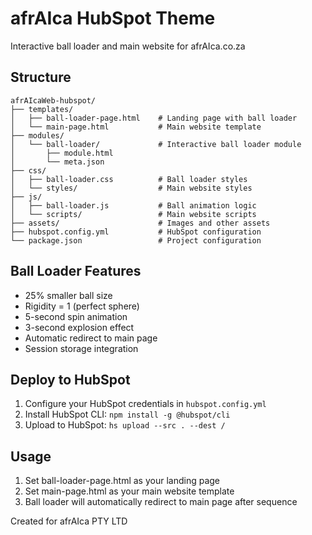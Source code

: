 # afrAIca HubSpot Theme

Interactive ball loader and main website for afrAIca.co.za

## Structure

```
afrAIcaWeb-hubspot/
├── templates/
│   ├── ball-loader-page.html    # Landing page with ball loader
│   └── main-page.html           # Main website template
├── modules/
│   └── ball-loader/             # Interactive ball loader module
│       ├── module.html
│       └── meta.json
├── css/
│   ├── ball-loader.css          # Ball loader styles
│   └── styles/                  # Main website styles
├── js/
│   ├── ball-loader.js           # Ball animation logic
│   └── scripts/                 # Main website scripts
├── assets/                      # Images and other assets
├── hubspot.config.yml           # HubSpot configuration
└── package.json                 # Project configuration
```

## Ball Loader Features

- 25% smaller ball size
- Rigidity = 1 (perfect sphere)
- 5-second spin animation
- 3-second explosion effect
- Automatic redirect to main page
- Session storage integration

## Deploy to HubSpot

1. Configure your HubSpot credentials in `hubspot.config.yml`
2. Install HubSpot CLI: `npm install -g @hubspot/cli`
3. Upload to HubSpot: `hs upload --src . --dest /`

## Usage

1. Set ball-loader-page.html as your landing page
2. Set main-page.html as your main website template
3. Ball loader will automatically redirect to main page after sequence

Created for afrAIca PTY LTD